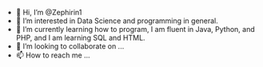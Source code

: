 - 👋 Hi, I’m @Zephirin1
- 👀 I’m interested in Data Science and programming in general.
- 🌱 I’m currently learning how to program, I am fluent in Java, Python, and PHP, and I am learning SQL and HTML.
- 💞️ I’m looking to collaborate on ...
- 📫 How to reach me ...

<!---
Zephirin1/Zephirin1 is a ✨ special ✨ repository because its `README.md` (this file) appears on your GitHub profile.
You can click the Preview link to take a look at your changes.
--->
